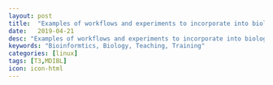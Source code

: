 ```yaml
---
layout: post
title:  "Examples of workflows and experiments to incorporate into biology core curriculum"
date:   2019-04-21
desc: "Examples of workflows and experiments to incorporate into biology core curriculum"
keywords: "Bioinformtics, Biology, Teaching, Training"
categories: [linux]
tags: [T3,MDIBL]
icon: icon-html
---
```

